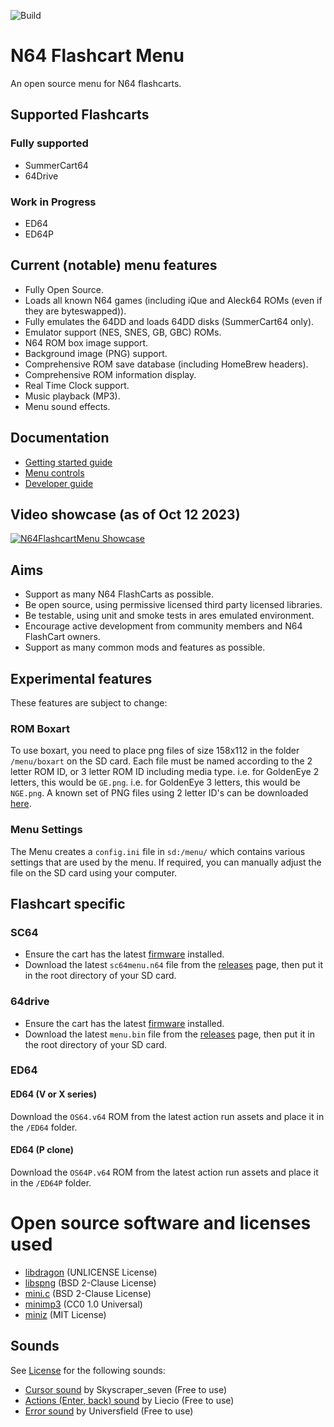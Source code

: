 ![Build](https://github.com/polprzewodnikowy/N64FlashcartMenu/actions/workflows/build.yml/badge.svg)

# N64 Flashcart Menu
An open source menu for N64 flashcarts.

## Supported Flashcarts

### Fully supported
* SummerCart64
* 64Drive

### Work in Progress
* ED64
* ED64P


## Current (notable) menu features
* Fully Open Source.
* Loads all known N64 games (including iQue and Aleck64 ROMs (even if they are byteswapped)).
* Fully emulates the 64DD and loads 64DD disks (SummerCart64 only).
* Emulator support (NES, SNES, GB, GBC) ROMs.
* N64 ROM box image support.
* Background image (PNG) support.
* Comprehensive ROM save database (including HomeBrew headers).
* Comprehensive ROM information display.
* Real Time Clock support.
* Music playback (MP3).
* Menu sound effects.


## Documentation
* [Getting started guide](./docs/00_getting_started_sd.md)
* [Menu controls](./docs/01_menu_controls.md)
* [Developer guide](./docs/99_developer_guide.md)

## Video showcase (as of Oct 12 2023)

[![N64FlashcartMenu Showcase](http://img.youtube.com/vi/6CKImHTifDA/0.jpg)](http://www.youtube.com/watch?v=6CKImHTifDA "N64FlashcartMenu Showcase (Oct 12 2023)")


## Aims
* Support as many N64 FlashCarts as possible.
* Be open source, using permissive licensed third party licensed libraries.
* Be testable, using unit and smoke tests in ares emulated environment.
* Encourage active development from community members and N64 FlashCart owners.
* Support as many common mods and features as possible.


## Experimental features
These features are subject to change:

### ROM Boxart
To use boxart, you need to place png files of size 158x112 in the folder `/menu/boxart` on the SD card.
Each file must be named according to the 2 letter ROM ID, or 3 letter ROM ID including media type.
i.e. for GoldenEye 2 letters, this would be `GE.png`.
i.e. for GoldenEye 3 letters, this would be `NGE.png`.
A known set of PNG files using 2 letter ID's can be downloaded [here](https://mega.nz/file/6cNGwSqI#8X5ukb65n3YMlGaUtSOGXkKo9HxVnnMOgqn94Epcr7w).


### Menu Settings
The Menu creates a `config.ini` file in `sd:/menu/` which contains various settings that are used by the menu.
If required, you can manually adjust the file on the SD card using your computer.


## Flashcart specific

### SC64
* Ensure the cart has the latest [firmware](https://github.com/Polprzewodnikowy/SummerCart64/releases/latest) installed.
* Download the latest `sc64menu.n64` file from the [releases](https://github.com/Polprzewodnikowy/N64FlashcartMenu/releases/) page, then put it in the root directory of your SD card.


### 64drive
* Ensure the cart has the latest [firmware](https://64drive.retroactive.be/support.php) installed.
* Download the latest `menu.bin` file from the [releases](https://github.com/Polprzewodnikowy/N64FlashcartMenu/releases/) page, then put it in the root directory of your SD card.


### ED64
#### ED64 (V or X series)
Download the `OS64.v64` ROM from the latest action run assets and place it in the `/ED64` folder.

#### ED64 (P clone)
Download the `OS64P.v64` ROM from the latest action run assets and place it in the `/ED64P` folder.


# Open source software and licenses used

* [libdragon](https://github.com/DragonMinded/libdragon) (UNLICENSE License)
* [libspng](https://github.com/randy408/libspng) (BSD 2-Clause License)
* [mini.c](https://github.com/univrsal/mini.c) (BSD 2-Clause License)
* [minimp3](https://github.com/lieff/minimp3) (CC0 1.0 Universal)
* [miniz](https://github.com/richgel999/miniz) (MIT License)

## Sounds
See [License](https://pixabay.com/en/service/license-summary/) for the following sounds:
* [Cursor sound](https://pixabay.com/en/sound-effects/click-buttons-ui-menu-sounds-effects-button-7-203601/) by Skyscraper_seven (Free to use)
* [Actions (Enter, back) sound](https://pixabay.com/en/sound-effects/menu-button-user-interface-pack-190041/) by Liecio (Free to use)
* [Error sound](https://pixabay.com/en/sound-effects/error-call-to-attention-129258/) by Universfield (Free to use)
